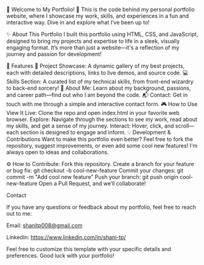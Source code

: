 🚀 Welcome to My Portfolio! 🌟
This is the code behind my personal portfolio website, where I showcase my work, skills, and experiences in a fun and interactive way. Dive in and explore what I’ve been up to!

✨ About This Portfolio
I built this portfolio using HTML, CSS, and JavaScript, designed to bring my projects and expertise to life in a sleek, visually engaging format. It’s more than just a website—it's a reflection of my journey and passion for development!

🌟 Features
💼 Project Showcase: A dynamic gallery of my best projects, each with detailed descriptions, links to live demos, and source code.
💻 Skills Section: A curated list of my technical skills, from front-end wizardry to back-end sorcery!
🙋 About Me: Learn about my background, passions, and career path—find out who I am beyond the code.
📬 Contact: Get in touch with me through a simple and interactive contact form.
🎮 How to Use
View It Live: Clone the repo and open index.html in your favorite web browser.
Explore: Navigate through the sections to see my work, read about my skills, and get a sense of my journey.
Interact: Hover, click, and scroll—each section is designed to engage and inform.
💡 Development & Contributions
Want to make this portfolio even better? Feel free to fork the repository, suggest improvements, or even add some cool new features! I'm always open to ideas and collaborations.

⚙️ How to Contribute:
Fork this repository.
Create a branch for your feature or bug fix:
git checkout -b cool-new-feature
Commit your changes:
git commit -m "Add cool new feature"
Push your branch:
git push origin cool-new-feature
Open a Pull Request, and we’ll collaborate!

Contact 

If you have any questions or feedback about my portfolio, feel free to reach out to me: 

Email: shanitp008@gmail.com

LinkedIn: https://www.linkedin.com/in/shani-tp/

Feel free to customize this template with your specific details and preferences. Good luck with your portfolio!
